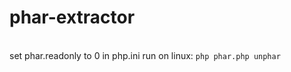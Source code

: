 # phar-extractor
<br>
set phar.readonly to 0 in php.ini
run on linux: <code>php phar.php unphar <file></code>

